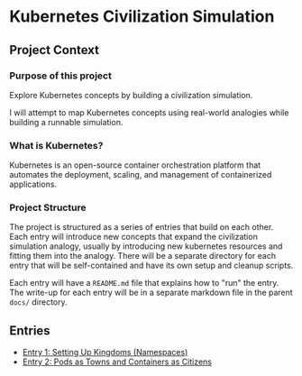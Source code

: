 # Kubernetes Civilization Simulation

## Project Context

### Purpose of this project

Explore Kubernetes concepts by building a civilization simulation.

I will attempt to map Kubernetes concepts using real-world analogies while building a runnable simulation.

### What is Kubernetes?

Kubernetes is an open-source container orchestration platform that automates the deployment, scaling, and management of containerized applications.

### Project Structure

The project is structured as a series of entries that build on each other.  
Each entry will introduce new concepts that expand the civilization simulation analogy, usually by introducing new kubernetes resources and fitting them into the analogy.
There will be a separate directory for each entry that will be self-contained and have its own setup and cleanup scripts.

Each entry will have a `README.md` file that explains how to "run" the entry.  
The write-up for each entry will be in a separate markdown file in the parent `docs/` directory.

## Entries

- [Entry 1: Setting Up Kingdoms (Namespaces)](entry1.md)
- [Entry 2: Pods as Towns and Containers as Citizens](entry2.md)

